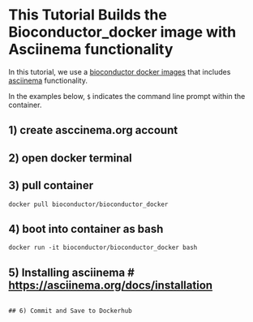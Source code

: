 # This Tutorial Builds the Bioconductor_docker image with Asciinema functionality

In this tutorial, we use a [bioconductor docker images](https://hub.docker.com/r/bioconductor/bioconductor_docker) that includes [asciinema](https://asciinema.org/) functionality.

In the examples below, `$` indicates the command line prompt within the container.

## 1) create asccinema.org account

## 2) open docker terminal

## 3) pull container
```
docker pull bioconductor/bioconductor_docker
```

## 4) boot into container as bash
```
docker run -it bioconductor/bioconductor_docker bash
```

## 5) Installing asciinema # https://asciinema.org/docs/installation
```

## 6) Commit and Save to Dockerhub

